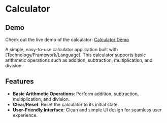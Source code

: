 # Calculator

## Demo

Check out the live demo of the calculator: [Calculator Demo](https://nikhilbornare.github.io/Calculator/)

A simple, easy-to-use calculator application built with [Technology/Framework/Language]. This calculator supports basic arithmetic operations such as addition, subtraction, multiplication, and division.

## Features

- **Basic Arithmetic Operations**: Perform addition, subtraction, multiplication, and division.
- **Clear/Reset**: Reset the calculator to its initial state.
- **User-Friendly Interface**: Clean and simple UI design for seamless user experience.
